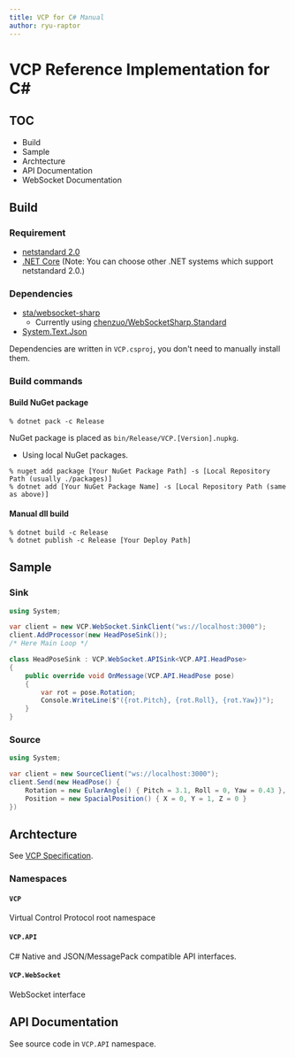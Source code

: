 ```yaml
---
title: VCP for C# Manual
author: ryu-raptor
---
```


# VCP Reference Implementation for C\#

## TOC
- Build
- Sample
- Archtecture
- API Documentation
- WebSocket Documentation

## Build

### Requirement
- [netstandard 2.0](https://docs.microsoft.com/en-us/dotnet/standard/net-standard)
- [.NET Core](https://dotnet.microsoft.com/) (Note: You can choose other .NET systems which support netstandard 2.0.)

### Dependencies
- [sta/websocket-sharp](https://github.com/sta/websocket-sharp)
    - Currently using [chenzuo/WebSocketSharp.Standard](https://www.nuget.org/packages/WebSocketSharp.Standard)
- [System.Text.Json](https://www.nuget.org/packages/System.Text.Json)

Dependencies are written in `VCP.csproj`, you don't need to manually install them.

### Build commands

#### Build NuGet package
```
% dotnet pack -c Release
```
NuGet package is placed as `bin/Release/VCP.[Version].nupkg`.

- Using local NuGet packages.
```
% nuget add package [Your NuGet Package Path] -s [Local Repository Path (usually ./packages)]
% dotnet add [Your NuGet Package Name] -s [Local Repository Path (same as above)]
```

#### Manual dll build
```
% dotnet build -c Release
% dotnet publish -c Release [Your Deploy Path]
```

## Sample

### Sink
``` csharp
using System;

var client = new VCP.WebSocket.SinkClient("ws://localhost:3000");
client.AddProcessor(new HeadPoseSink());
/* Here Main Loop */

class HeadPoseSink : VCP.WebSocket.APISink<VCP.API.HeadPose>
{
    public override void OnMessage(VCP.API.HeadPose pose)
    {
        var rot = pose.Rotation;
        Console.WriteLine($"({rot.Pitch}, {rot.Roll}, {rot.Yaw})");
    }
}
```

### Source
``` csharp
using System;

var client = new SourceClient("ws://localhost:3000");
client.Send(new HeadPose() {
    Rotation = new EularAngle() { Pitch = 3.1, Roll = 0, Yaw = 0.43 },
    Position = new SpacialPosition() { X = 0, Y = 1, Z = 0 }
})
```

## Archtecture
See [VCP Specification](ProtocolSpec.md).

### Namespaces

#### `VCP`
Virtual Control Protocol root namespace

#### `VCP.API`
C# Native and JSON/MessagePack compatible API interfaces.

#### `VCP.WebSocket`
WebSocket interface

## API Documentation

See source code in `VCP.API` namespace.
